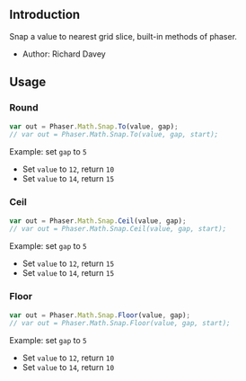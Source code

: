 ## Introduction

Snap a value to nearest grid slice, built-in methods of phaser.

- Author: Richard Davey

## Usage

### Round

```javascript
var out = Phaser.Math.Snap.To(value, gap);
// var out = Phaser.Math.Snap.To(value, gap, start);
```

Example: set `gap` to `5`

- Set `value` to `12`, return `10`
- Set `value` to `14`, return `15`

### Ceil

```javascript
var out = Phaser.Math.Snap.Ceil(value, gap);
// var out = Phaser.Math.Snap.Ceil(value, gap, start);
```

Example: set `gap` to `5`

- Set `value` to `12`, return `15`
- Set `value` to `14`, return `15`

### Floor

```javascript
var out = Phaser.Math.Snap.Floor(value, gap);
// var out = Phaser.Math.Snap.Floor(value, gap, start);
```

Example: set `gap` to `5`

- Set `value` to `12`, return `10`
- Set `value` to `14`, return `10`